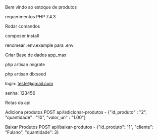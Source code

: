 Bem vindo ao estoque de produtos

requerimentos
  PHP 7.4.3


Rodar comandos

composer install

renomear .env.example para .env

Criar Base de dados app_max

php artisan migrate

php artisan db:seed

login: teste@gmail.com

senha: 123456

Rotas da api

Adiciona produtos
POST api/adicionar-produtos - {"id_produto" : "2", "quantidade" : "10",	"valor_un" : "1.00"}

Baixar Produtos
POST api/baixar-produtos  - {"id_produto": "1",  "cliente": "Fulano",  "quantidade": 3}
